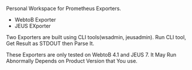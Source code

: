 Personal Workspace for Prometheus Exporters.
- WebtoB Exporter
- JEUS EXporter

Two Exporters are built using CLI tools(wsadmin, jeusadmin).
Run CLI tool, Get Result as STDOUT then Parse It.

These Exporters are only tested on WebtoB 4.1 and JEUS 7.
It May Run Abnormally Depends on Product Version that You use.



